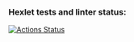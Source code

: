 ### Hexlet tests and linter status:
[![Actions Status](https://github.com/AlexNemov/qa-engineer-project-84/workflows/hexlet-check/badge.svg)](https://github.com/AlexNemov/qa-engineer-project-84/actions)